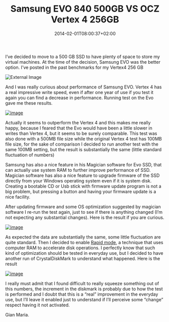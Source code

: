 ﻿---
title: "Samsung EVO 840 500GB VS OCZ Vertex 4 256GB"
description: ""
date: 2014-02-01T08:00:37+02:00
draft: false
tags: [SSD]
categories: [EverydayLife]
---
I’ve decided to move to a 500 GB SSD to have plenty of space to store my virtual machines. At the time of the decision, Samsung EVO was the better option. I’ve posted in the past benchmarks for my Vertex4 256 GB

![External Image](https://www.codewrecks.com/blog/wp-content/uploads/2013/03/SNAGHTMLa0b84_thumb.png)

And I was really curious about performance of Samsung EVO. Vertex 4 has a real impressive write speed, even if after one year of use if you test it again you can find a decrease in performance. Running test on the Evo gave me these results.

[![image](https://www.codewrecks.com/blog/wp-content/uploads/2014/02/image_thumb.png "image")](https://www.codewrecks.com/blog/wp-content/uploads/2014/02/image.png)

Actually it seems to outperform the Vertex 4 and this makes me really happy, because I feared that the Evo would have been a little slower in writes than Vertex 4, but it seems to be surely comparable. This test was also done with a 500MB file size while the original Vertex 4 test has 100MB file size, for the sake of comparison I decided to run another test with the same 100MB setting, but the result is substantially the same (little standard fluctuation of numbers)

Samsung has also a nice feature in his Magician software for Evo SSD, that can actually use system RAM to further improve performance of SSD. Magician software has also a nice feature to upgrade firmware of the SSD directly from your Windows operating system even if it is system disk. Creating a bootable CD or Usb stick with firmware update program is not a big problem, but pressing a button and having your firmware update is a nice facility.

After updating firmware and some OS optimization suggested by magician software I re-run the test again, just to see if there is anything changed (I’m not expecting any substantial changes). Here is the result if you are curious.

[![image](https://www.codewrecks.com/blog/wp-content/uploads/2014/02/image_thumb1.png "image")](https://www.codewrecks.com/blog/wp-content/uploads/2014/02/image1.png)

As expected the data are substantially the same, some little fluctuation are quite standard. Then I decided to enable [Rapid mode](http://www.samsung.com/global/business/semiconductor/samsungssd/downloads/Samsung_SSD_Rapid_Mode_Whitepaper.pdf), a technique that uses computer RAM to accelerate disk operations. I perfectly know that such kind of optimization should be tested in everyday use, but I decided to have another run of CrystalDiskMark to understand what happened. Here is the result

[![image](https://www.codewrecks.com/blog/wp-content/uploads/2014/02/image_thumb2.png "image")](https://www.codewrecks.com/blog/wp-content/uploads/2014/02/image2.png)

I really must admit that I found difficult to really squeeze something out of this numbers, the increment in the diskmark is probably due to how the test is performed and I doubt that this is a “real” improvement in the everyday use, but I’ll leave it enabled just to understand if I’ll perceive some “change” respect having it not activated.

Gian Maria.

